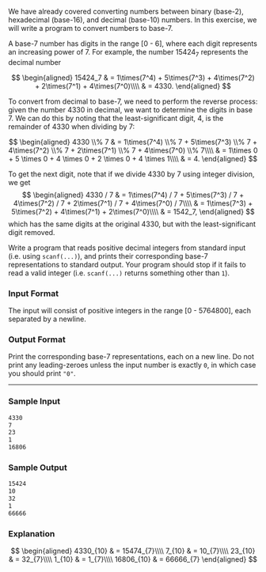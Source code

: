 We have already covered converting numbers between binary (base-2), hexadecimal (base-16), and decimal (base-10) numbers.  In this exercise, we will write a program to convert numbers to base-7.

A base-7 number has digits in the range [0 - 6], where each digit represents an increasing power of 7.  For example, the number $15424_7$ represents the decimal number

$$ \begin{aligned} 15424_7 & = 1\times(7^4) + 5\times(7^3) + 4\times(7^2) + 2\times(7^1) + 4\times(7^0)\\\\ & = 4330. \end{aligned} $$

To convert from decimal to base-7, we need to perform the reverse process: given the number 4330 in decimal, we want to determine the digits in base 7.  We can do this by noting that the least-significant digit, 4, is the remainder of 4330 when dividing by 7:

$$ \begin{aligned} 4330 \\% 7 & = 1\times(7^4) \\% 7 + 5\times(7^3) \\% 7 + 4\times(7^2) \\% 7 + 2\times(7^1) \\% 7 + 4\times(7^0) \\% 7\\\\ & = 1\times 0 + 5 \times 0 + 4 \times 0 + 2 \times 0 + 4 \times 1\\\\ & = 4. \end{aligned} $$

To get the next digit, note that if we divide 4330 by 7 using integer division, we get
$$ \begin{aligned} 4330 / 7 & = 1\times(7^4) / 7 + 5\times(7^3) / 7 + 4\times(7^2) / 7 + 2\times(7^1) / 7 + 4\times(7^0) / 7\\\\ & = 1\times(7^3) + 5\times(7^2) + 4\times(7^1) + 2\times(7^0)\\\\ & = 1542_7, \end{aligned} $$
which has the same digits at the original 4330, but with the least-significant digit removed.

Write a program that reads positive decimal integers from standard input (i.e. using `scanf(...)`), and prints their corresponding base-7 representations to standard output.  Your program should stop if it fails to read a valid integer (i.e. `scanf(...)` returns something other than `1`).

### Input Format

The input will consist of positive integers in the range [0 - 5764800], each separated by a newline.

### Output Format

Print the corresponding base-7 representations, each on a new line.  Do not print any leading-zeroes unless the input number is exactly `0`, in which case you should print `"0"`.

---

### Sample Input

```default
4330
7
23
1
16806
```

### Sample Output

```default
15424
10
32
1
66666
```

### Explanation

$$ \begin{aligned} 4330_{10} & = 15474_{7}\\\\ 	7_{10} & = 10_{7}\\\\ 23_{10} & = 32_{7}\\\\ 1_{10} & = 1_{7}\\\\ 16806_{10} & = 66666_{7} \end{aligned} $$

